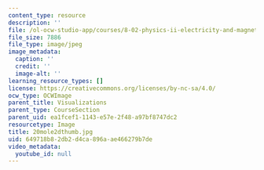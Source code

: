 ```yaml
---
content_type: resource
description: ''
file: /ol-ocw-studio-app/courses/8-02-physics-ii-electricity-and-magnetism-spring-2007/649718b82db2d4ca896aae466279b7de_20mole2dthumb.jpg
file_size: 7886
file_type: image/jpeg
image_metadata:
  caption: ''
  credit: ''
  image-alt: ''
learning_resource_types: []
license: https://creativecommons.org/licenses/by-nc-sa/4.0/
ocw_type: OCWImage
parent_title: Visualizations
parent_type: CourseSection
parent_uid: ea1fcef1-1143-e57e-2f48-a97bf8747dc2
resourcetype: Image
title: 20mole2dthumb.jpg
uid: 649718b8-2db2-d4ca-896a-ae466279b7de
video_metadata:
  youtube_id: null
---
```

